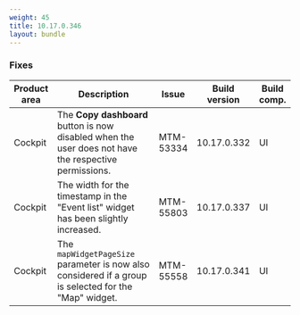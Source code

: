 ```yaml
---
weight: 45
title: 10.17.0.346
layout: bundle
---
```


<!--10.17.0.339 - 10.17.0.346-->


### Fixes

<table>
<colgroup>
<col style="width: 15%;">
<col style="width:50%;">
<col style="width: 10%;">
<col style="width: 12%;">
<col style="width: 13%;">
</colgroup>
<thead><tr>
<th>
Product area</th>
<th>
Description</th>
<th>
Issue</th>
<th>
Build version</th>
<th>Build comp.</th>
</tr>
</thead><tbody>

<tr>
<td>Cockpit</td>
<td>The <b>Copy dashboard</b> button is now disabled when the user does not have the respective permissions.</td>
<td>MTM-53334</td>
<td>10.17.0.332</td>
<td>UI</td>
</tr>

<tr>
<td>Cockpit</td>
<td>The width for the timestamp in the "Event list" widget has been slightly increased.</td>
<td>MTM-55803</td>
<td>10.17.0.337</td>
<td>UI</td>
</tr>

<tr>
<td>Cockpit</td>
<td>The <code>mapWidgetPageSize</code> parameter is now also considered if a group is selected for the "Map" widget.</td>
<td>MTM-55558</td>
<td>10.17.0.341</td>
<td>UI</td>
</tr>

</tbody></table>
